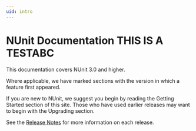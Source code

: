 ```yaml
---
uid: intro
---
```


# NUnit Documentation THIS IS A TESTABC

This documentation covers NUnit 3.0 and higher.

Where applicable, we have marked sections with the version in which a feature first appeared.

If you are new to NUnit, we suggest you begin by reading the Getting Started section of this site. Those who have used earlier releases may want to begin with the Upgrading section.

See the [Release Notes](xref:frameworkreleasenotes) for more information on each release.
